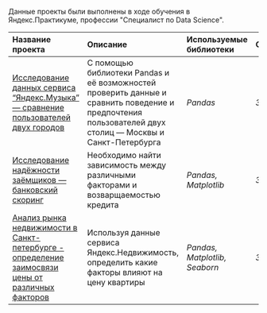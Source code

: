 Данные проекты были выполнены в ходе обучения в Яндекс.Практикуме, профессии "Специалист по Data Science".

| Название проекта | Описание | Используемые библиотеки | Статус |
| :---------------------- | :---------------------- | :---------------------- | :---------------------- |
| [Исследование данных сервиса “Яндекс.Музыка” — сравнение пользователей двух городов](https://github.com/petrekl/YandexPracticum-projects/blob/main/%D0%AF%D0%BD%D0%B4%D0%B5%D0%BA%D1%81_%D0%9C%D1%83%D0%B7%D1%8B%D0%BA%D0%B0/%D0%9F%D1%80%D0%BE%D0%B5%D0%BA%D1%82%200%20%D0%91%D0%B0%D0%B7%D0%BE%D0%B2%D1%8B%D0%B9%20Python.ipynb) | С помощью библиотеки Pandas и её возможностей проверить данные и сравнить поведение и предпочтения пользователей двух столиц — Москвы и Санкт-Петербурга| *Pandas*| *Завершён* |
| [Исследование надёжности заёмщиков — банковский скоринг](https://github.com/petrekl/YandexPracticum-projects/blob/main/%D0%9A%D1%80%D0%B5%D0%B4%D0%B8%D1%82%D0%BD%D1%8B%D0%B9%20%D1%81%D0%BA%D0%BE%D1%80%D0%B8%D0%BD%D0%B3/%D0%9F%D1%80%D0%BE%D0%B5%D0%BA%D1%82%201%20%D0%9F%D1%80%D0%B5%D0%B4%D0%BE%D0%B1%D1%80%D0%B0%D0%B1%D0%BE%D1%82%D0%BA%D0%B0%20%D0%B4%D0%B0%D0%BD%D0%BD%D1%8B%D1%85%20(1).ipynb) | Необходимо найти зависимость между различными факторами и возварщаемостью кредита| *Pandas, Matplotlib*| *Завершён* |
| [Анализ рынка недвижимости в Санкт-петербурге - определение заимосвязи цены от различных факторов](https://github.com/petrekl/YandexPracticum-projects/blob/main/%D0%9F%D1%80%D0%BE%D0%B4%D0%B0%D0%B6%D0%B0%20%D0%BA%D0%B2%D0%B0%D1%80%D1%82%D0%B8%D1%80/%D0%9F%D1%80%D0%BE%D0%B5%D0%BA%D1%82%202%20%D0%98%D1%81%D1%81%D0%BB%D0%B5%D0%B4%D0%BE%D0%B2%D0%B0%D1%82%D0%B5%D0%BB%D1%8C%D1%81%D0%BA%D0%B8%D0%B9%20%D0%B0%D0%BD%D0%B0%D0%BB%D0%B8%D0%B7%20%D0%B4%D0%B0%D0%BD%D0%BD%D1%8B%D1%85%20(1).ipynb) | Используя данные сервиса Яндекс.Недвижимость, определить какие факторы влияют на цену квартиры | *Pandas, Matplotlib, Seaborn*| *Завершён* |


